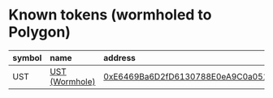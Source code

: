 
Known tokens (wormholed to Polygon)
===================================
  
| symbol   | name                                                      | address                                                                                                                | origin   | sourceAddress                                              | symbol   |
|:---------|:----------------------------------------------------------|:-----------------------------------------------------------------------------------------------------------------------|:---------|:-----------------------------------------------------------|:-----------------|
| UST      | [UST (Wormhole)](http://coingecko.com/en/coins/terra-usd) | [0xE6469Ba6D2fD6130788E0eA9C0a0515900563b59](https://polygonscan.com/token/0xE6469Ba6D2fD6130788E0eA9C0a0515900563b59) | terra    | [uusd](https://finder.terra.money/columbus-5/address/uusd) | UST              |